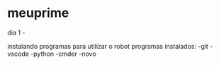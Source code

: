 # meuprime 

dia 1 -

instalando programas para utilizar o robot
programas instalados:
-git
-vscode
-python
-cmder
-novo
